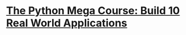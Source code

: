 # [The Python Mega Course: Build 10 Real World Applications](https://www.udemy.com/the-python-mega-course)

